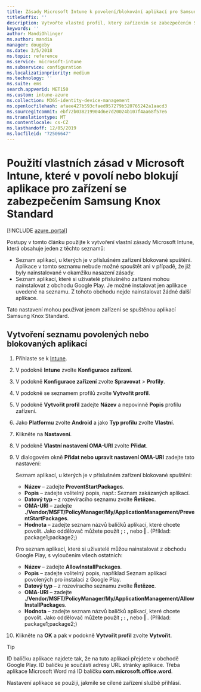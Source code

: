 ```yaml
---
title: Zásady Microsoft Intune k povolení/blokování aplikací pro Samsung Knox
titleSuffix: ''
description: Vytvořte vlastní profil, který zařízením se zabezpečením Samsung Knox Standard povolí nebo zablokuje aplikace.
keywords: ''
author: MandiOhlinger
ms.author: mandia
manager: dougeby
ms.date: 3/5/2018
ms.topic: reference
ms.service: microsoft-intune
ms.subservice: configuration
ms.localizationpriority: medium
ms.technology: ''
ms.suite: ems
search.appverid: MET150
ms.custom: intune-azure
ms.collection: M365-identity-device-management
ms.openlocfilehash: afaee427b593cfaed957279b520765242a1aacd3
ms.sourcegitcommit: ebf72b038219904d6e7d20024b107f4aa68f57e6
ms.translationtype: MT
ms.contentlocale: cs-CZ
ms.lasthandoff: 12/05/2019
ms.locfileid: "72506647"
---
```

# <a name="use-custom-policies-in-microsoft-intune-to-allow-and-block-apps-for-samsung-knox-standard-devices"></a>Použití vlastních zásad v Microsoft Intune, které v povolí nebo blokují aplikace pro zařízení se zabezpečením Samsung Knox Standard 

[!INCLUDE [azure_portal](../includes/azure_portal.md)]

Postupy v tomto článku použijte k vytvoření vlastní zásady Microsoft Intune, která obsahuje jeden z těchto seznamů:

- Seznam aplikací, u kterých je v příslušném zařízení blokované spuštění. Aplikace v tomto seznamu nebude možné spouštět ani v případě, že již byly nainstalované v okamžiku nasazení zásady.
- Seznam aplikací, které si uživatelé příslušného zařízení mohou nainstalovat z obchodu Google Play. Je možné instalovat jen aplikace uvedené na seznamu. Z tohoto obchodu nejde nainstalovat žádné další aplikace.

Tato nastavení mohou používat jenom zařízení se spuštěnou aplikací Samsung Knox Standard.

## <a name="create-an-allowed-or-blocked-app-list"></a>Vytvoření seznamu povolených nebo blokovaných aplikací

1. Přihlaste se k [Intune](https://go.microsoft.com/fwlink/?linkid=2090973).
3. V podokně **Intune** zvolte **Konfigurace zařízení**.
2. V podokně **Konfigurace zařízení** zvolte **Spravovat** > **Profily**.
2. V podokně se seznamem profilů zvolte **Vytvořit profil**.
3. V podokně **Vytvořit profil** zadejte **Název** a nepovinně **Popis** profilu zařízení.
2. Jako **Platformu** zvolte **Android** a jako **Typ profilu** zvolte **Vlastní**.
3. Klikněte na **Nastavení**.
3. V podokně **Vlastní nastavení OMA-URI** zvolte **Přidat**.
4. V dialogovém okně **Přidat nebo upravit nastavení OMA-URI** zadejte tato nastavení:

   Seznam aplikací, u kterých je v příslušném zařízení blokované spuštění:

   - **Název** – zadejte **PreventStartPackages**.
   - **Popis** – zadejte volitelný popis, např.: Seznam zakázaných aplikací.
   - **Datový typ** – z rozevíracího seznamu zvolte **Řetězec**.
   - **OMA-URI** – zadejte **./Vendor/MSFT/PolicyManager/My/ApplicationManagement/PreventStartPackages**.
   - **Hodnota** – zadejte seznam názvů balíčků aplikací, které chcete povolit. Jako oddělovač můžete použít **; : ,** nebo **|** . (Příklad: package1;package2;)

   Pro seznam aplikací, které si uživatelé můžou nainstalovat z obchodu Google Play, s vyloučením všech ostatních:
   - **Název** – zadejte **AllowInstallPackages**.
   - **Popis** – zadejte volitelný popis, například Seznam aplikací povolených pro instalaci z Google Play.
   - **Datový typ** – z rozevíracího seznamu zvolte **Řetězec**.
   - **OMA-URI** – zadejte **./Vendor/MSFT/PolicyManager/My/ApplicationManagement/AllowInstallPackages**.
   - **Hodnota** – zadejte seznam názvů balíčků aplikací, které chcete povolit. Jako oddělovač můžete použít **; : ,** nebo **|** . (Příklad: package1;package2;)

4. Klikněte na **OK** a pak v podokně **Vytvořit profil** zvolte **Vytvořit**.

>[!TIP]
> ID balíčku aplikace najdete tak, že na tuto aplikaci přejdete v obchodě Google Play. ID balíčku je součástí adresy URL stránky aplikace. Třeba aplikace Microsoft Word má ID balíčku **com.microsoft.office.word**.

Nastavení aplikace se použijí, jakmile se cílené zařízení službě přihlásí.


<!---## Assign the custom profile--->

